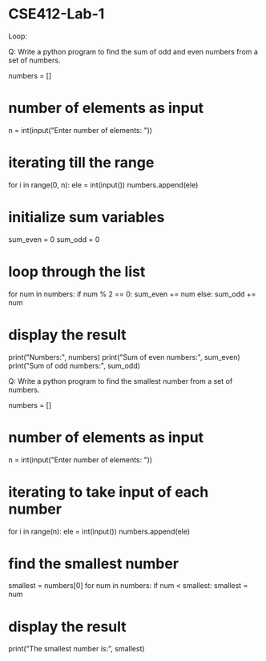 # CSE412-Lab-1

Loop:

Q: Write a python program to find the sum of odd and even numbers from a set of numbers.

numbers = []

# number of elements as input
n = int(input("Enter number of elements: "))

# iterating till the range
for i in range(0, n):
    ele = int(input())
    numbers.append(ele)

# initialize sum variables
sum_even = 0
sum_odd = 0

# loop through the list
for num in numbers:
    if num % 2 == 0:
        sum_even += num
    else:
        sum_odd += num

# display the result
print("Numbers:", numbers)
print("Sum of even numbers:", sum_even)
print("Sum of odd numbers:", sum_odd)



Q: Write a python program to find the smallest number from a set of numbers.

numbers = []

# number of elements as input
n = int(input("Enter number of elements: "))

# iterating to take input of each number
for i in range(n):
    ele = int(input())
    numbers.append(ele)

# find the smallest number
smallest = numbers[0]
for num in numbers:
    if num < smallest:
        smallest = num

# display the result
print("The smallest number is:", smallest)
